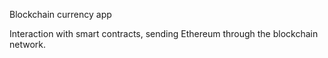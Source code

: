 Blockchain currency app

Interaction with smart contracts, sending Ethereum through the blockchain network.
